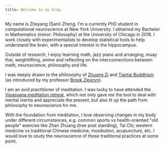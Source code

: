 ```yaml
---
title: Welcome to my blog
---
```


My name is Zheyang (Sam) Zheng. I'm a currently PhD student in computational neuroscience at New York University. I obtained my Bachelor in Mathematics (minor: Philosophy) at the University of Chicago in 2018. I work closely with experimentalists to develop statistical tools to help understand the brain, with a special interest in the hippocampus. 

Outside of research, I enjoy learning math, jazz piano and arranging, muay thai, weightlifting, anime and reflecting on the interconnections between math, neuroscience, philosophy and life.   

I was deeply drawn to the philosophy of [Zhuang Zi](https://hackettpublishing.com/zhuangziphil) and [Tiantai Buddhism](https://plato.stanford.edu/entries/buddhism-tiantai/) (as introduced by my professor [Brook Ziporyn](https://divinity.uchicago.edu/directory/brook-ziporyn)).  

I am an avid practitioner of meditation. I was lucky to have attended the [Vipassana meditation retreat](https://www.dhamma.org/en-US/courses/search), which not only gave me the tool to deal with mental inertia and appreciate the present, but also lit up the path from philosophy to neuroscience for me.

With the foundation from meditation, I love observing changes in my body under different circumstances, e.g. common sports vs health-oriented "old people" exercise like Zhan Zhuang (tree post standing), Tai Chi; western medicine vs traditional Chinese medicine, moxibution, acupuncture, etc. I would love to study the neuroscience of these traditional practices at some point.      
